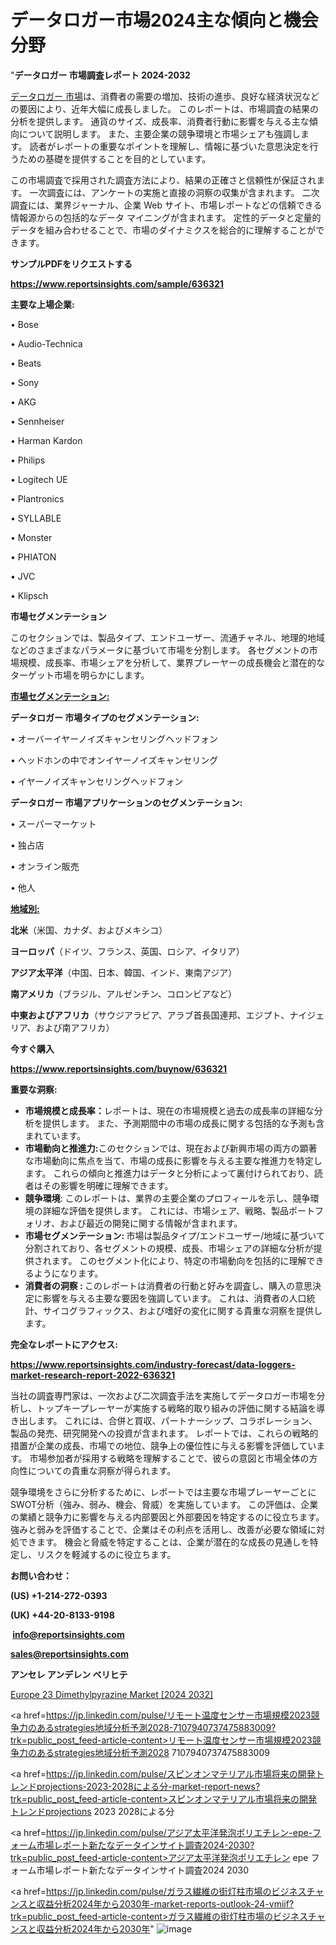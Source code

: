 # データロガー市場2024主な傾向と機会分野

"<strong>データロガー 市場調査レポート 2024-2032</strong>

<a href=https://www.reportsinsights.com/sample/636321>データロガー 市場</a>は、消費者の需要の増加、技術の進歩、良好な経済状況などの要因により、近年大幅に成長しました。 このレポートは、市場調査の結果の分析を提供します。 通貨のサイズ、成長率、消費者行動に影響を与える主な傾向について説明します。 また、主要企業の競争環境と市場シェアも強調します。 読者がレポートの重要なポイントを理解し、情報に基づいた意思決定を行うための基礎を提供することを目的としています。

この市場調査で採用された調査方法により、結果の正確さと信頼性が保証されます。 一次調査には、アンケートの実施と直接の洞察の収集が含まれます。 二次調査には、業界ジャーナル、企業 Web サイト、市場レポートなどの信頼できる情報源からの包括的なデータ マイニングが含まれます。 定性的データと定量的データを組み合わせることで、市場のダイナミクスを総合的に理解することができます。

<strong><b>サンプルPDFをリクエストする</b></strong>

<a href=https://www.reportsinsights.com/sample/636321><strong><u>https://www.reportsinsights.com/sample/636321</u></strong></a>

<strong>主要な上場企業:</strong>

• Bose

• Audio-Technica

• Beats

• Sony

• AKG

• Sennheiser

• Harman Kardon

• Philips

• Logitech UE

• Plantronics

• SYLLABLE

• Monster

• PHIATON

• JVC

• Klipsch

<strong>市場セグメンテーション</strong>

このセクションでは、製品タイプ、エンドユーザー、流通チャネル、地理的地域などのさまざまなパラメータに基づいて市場を分割します。 各セグメントの市場規模、成長率、市場シェアを分析して、業界プレーヤーの成長機会と潜在的なターゲット市場を明らかにします。

<strong><u>市場セグメンテーション</u></strong><strong><u>:</u></strong>

<strong>データロガー 市場タイプのセグメンテーション:</strong>

• オーバーイヤーノイズキャンセリングヘッドフォン

• ヘッドホンの中でオンイヤーノイズキャンセリング

• イヤーノイズキャンセリングヘッドフォン

<strong>データロガー 市場アプリケーションのセグメンテーション:</strong>

• スーパーマーケット

• 独占店

• オンライン販売

• 他人

<strong><u>地域別</u></strong><strong><u>:</u></strong>

<strong>北米</strong>（米国、カナダ、およびメキシコ）

<strong>ヨーロッパ</strong>（ドイツ、フランス、英国、ロシア、イタリア）

<strong>アジア太平洋</strong>（中国、日本、韓国、インド、東南アジア）

<strong>南アメリカ</strong>（ブラジル、アルゼンチン、コロンビアなど）

<strong>中東およびアフリカ</strong>（サウジアラビア、アラブ首長国連邦、エジプト、ナイジェリア、および南アフリカ）

<strong>今すぐ購入</strong>

<a href=https://www.reportsinsights.com/buynow/636321><strong><u>https://www.reportsinsights.com/buynow/636321</u></strong></a>

<strong>重要な洞察:</strong>
<ul>
  <li><strong>市場規模と成長率：</strong>レポートは、現在の市場規模と過去の成長率の詳細な分析を提供します。 また、予測期間中の市場の成長に関する包括的な予測も含まれています。</li>
  <li><strong>市場動向と推進力:</strong>このセクションでは、現在および新興市場の両方の顕著な市場動向に焦点を当て、市場の成長に影響を与える主要な推進力を特定します。 これらの傾向と推進力はデータと分析によって裏付けられており、読者はその影響を明確に理解できます。</li>
  <li><strong>競争環境</strong>: このレポートは、業界の主要企業のプロフィールを示し、競争環境の詳細な評価を提供します。 これには、市場シェア、戦略、製品ポートフォリオ、および最近の開発に関する情報が含まれます。</li>
  <li><strong>市場セグメンテーション: </strong>市場は製品タイプ/エンドユーザー/地域に基づいて分割されており、各セグメントの規模、成長、市場シェアの詳細な分析が提供されます。 このセグメント化により、特定の市場動向を包括的に理解できるようになります。</li>
  <li><strong>消費者の洞察 : </strong>このレポートは消費者の行動と好みを調査し、購入の意思決定に影響を与える主要な要因を強調しています。 これは、消費者の人口統計、サイコグラフィックス、および嗜好の変化に関する貴重な洞察を提供します。</li>
</ul>
<strong>完全なレポートにアクセス:</strong>

<a href=https://www.reportsinsights.com/industry-forecast/data-loggers-market-research-report-2022-636321><strong><u><b>https://www.reportsinsights.com/industry-forecast/data-loggers-market-research-report-2022-636321</b></u></strong></a>

当社の調査専門家は、一次および二次調査手法を実施してデータロガー市場を分析し、トップキープレーヤーが実施する戦略的取り組みの評価に関する結論を導き出します。 これには、合併と買収、パートナーシップ、コラボレーション、製品の発売、研究開発への投資が含まれます。 レポートでは、これらの戦略的措置が企業の成長、市場での地位、競争上の優位性に与える影響を評価しています。 市場参加者が採用する戦略を理解することで、彼らの意図と市場全体の方向性についての貴重な洞察が得られます。

競争環境をさらに分析するために、レポートでは主要な市場プレーヤーごとにSWOT分析（強み、弱み、機会、脅威）を実施しています。 この評価は、企業の業績と競争力に影響を与える内部要因と外部要因を特定するのに役立ちます。 強みと弱みを評価することで、企業はその利点を活用し、改善が必要な領域に対処できます。 機会と脅威を特定することは、企業が潜在的な成長の見通しを特定し、リスクを軽減するのに役立ちます。

<strong>お問い合わせ：</strong>

<strong>(US) +1-214-272-0393</strong>

<strong>(UK) +44-20-8133-9198</strong>

<strong> </strong><a href=info@reportsinsights.com><strong><u>info@reportsinsights.com</u></strong></a>

<a href=sales@reportsinsights.com><strong><u>sales@reportsinsights.com</u></strong></a>

<strong>アンセレ アンデレン ベリヒテ</strong>

<a href=https://www.linkedin.com/pulse/europe-23-dimethylpyrazine-markets-trends-growth-q0jcf/>Europe 23 Dimethylpyrazine Market [2024 2032]</a>

<a href=https://jp.linkedin.com/pulse/リモート温度センサー市場規模2023競争力のあるstrategies地域分析予測2028-7107940737475883009?trk=public_post_feed-article-content>リモート温度センサー市場規模2023競争力のあるstrategies地域分析予測2028 7107940737475883009</a>

<a href=https://jp.linkedin.com/pulse/スピンオンマテリアル市場将来の開発トレンドprojections-2023-2028による分-market-report-news?trk=public_post_feed-article-content>スピンオンマテリアル市場将来の開発トレンドprojections 2023 2028による分</a>

<a href=https://jp.linkedin.com/pulse/アジア太平洋発泡ポリエチレン-epe-フォーム市場レポート新たなデータインサイト調査2024-2030?trk=public_post_feed-article-content>アジア太平洋発泡ポリエチレン epe フォーム市場レポート新たなデータインサイト調査2024 2030</a>

<a href=https://jp.linkedin.com/pulse/ガラス繊維の街灯柱市場のビジネスチャンスと収益分析2024年から2030年-market-reports-outlook-24-vmiif?trk=public_post_feed-article-content>ガラス繊維の街灯柱市場のビジネスチャンスと収益分析2024年から2030年</a>"
![image](https://github.com/gayatrid12/RIDynamics/assets/158473851/7cee4615-e183-478e-af0c-e325ff78b2db)
